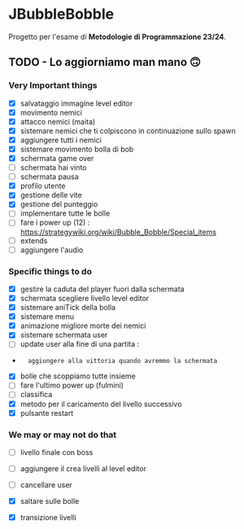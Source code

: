 
# JBubbleBobble

Progetto per l'esame di **Metodologie di Programmazione 23/24**.

## TODO - Lo aggiorniamo man mano 🙃

### Very Important things 
- [x] salvataggio immagine level editor
- [x] movimento nemici
- [x] attacco nemici (maita)
- [x] sistemare nemici che ti colpiscono in continuazione sullo spawn
- [x] aggiungere tutti i nemici
- [x] sistemare movimento bolla di bob
- [x] schermata game over
- [ ] schermata hai vinto
- [ ] schermata pausa
- [x] profilo utente
- [x] gestione delle vite
- [x] gestione del punteggio
- [ ] implementare tutte le bolle
- [ ] fare i power up (12)  : https://strategywiki.org/wiki/Bubble_Bobble/Special_items
- [ ] extends
- [ ] aggiungere l'audio

### Specific things to do
- [x] gestire la caduta del player fuori dalla schermata
- [x] schermata scegliere livello level editor
- [x] sistemare aniTick della bolla
- [x] sistemare menu
- [x] animazione migliore morte dei nemici
- [x] sistemare schermata user
- [ ] update user alla fine di una partita : 
-       aggiungere alla vittoria quando avremmo la schermata
- [x] bolle che scoppiamo tutte insieme 
- [ ] fare l'ultimo power up (fulmini)
- [ ] classifica
- [x] metodo per il caricamento del livello successivo
- [x] pulsante restart 

### We may or may not do that
- [ ] livello finale con boss
- [ ] aggiungere il crea livelli al level editor
- [ ] cancellare user
- [x] saltare sulle bolle
- [x] transizione livelli

